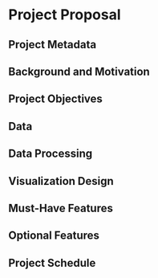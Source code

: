 # Project Proposal

## Project Metadata

## Background and Motivation

## Project Objectives

## Data

## Data Processing

## Visualization Design

## Must-Have Features

## Optional Features

## Project Schedule
